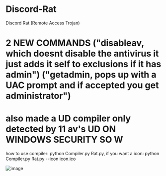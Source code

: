 # Discord-Rat
Discord Rat (Remote Access Trojan)

# 2 NEW COMMANDS ("disableav, which doesnt disable the antivirus it just adds it self to exclusions if it has admin") ("getadmin, pops up with a UAC prompt and if accepted you get administrator")

# also made a UD compiler only detected by 11 av's UD ON WINDOWS SECURITY SO W

how to use compiler: python Compiler.py Rat.py, if you want a icon: python Compiler.py Rat.py --icon icon.ico

![image](https://github.com/user-attachments/assets/af230403-f641-4a07-9f0e-f6bf57580f80)
